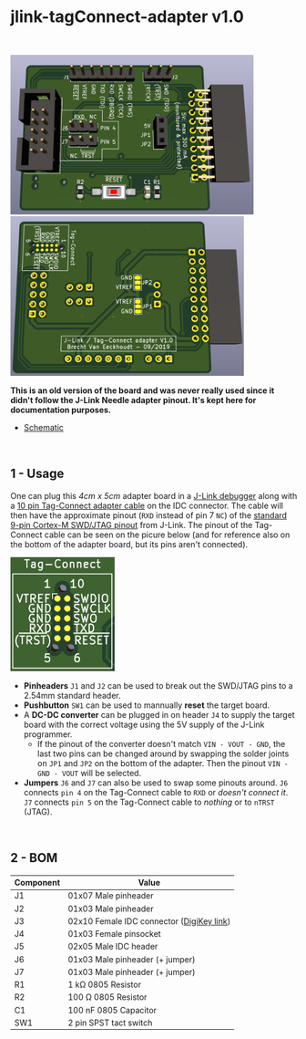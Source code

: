 # jlink-tagConnect-adapter v1.0

<br/>

<img src="documentation/pictures/v1/3D-render-front.png" height="280" alt="Front"> <img src="documentation/pictures/v1/3D-render-back.png" height="280" alt="Back">

**This is an old version of the board and was never really used since it didn't follow the J-Link Needle adapter pinout. It's kept here for documentation purposes.**

- [Schematic](hardware/jlink-tagConnect-adapter/jlink-tagConnect-adapter.pdf)

<br/>

## 1 - Usage

One can plug this *4cm x 5cm* adapter board in a [J-Link debugger](https://www.segger.com/products/debug-probes/j-link/models/j-link-base/) along with a [10 pin Tag-Connect adapter cable](http://www.tag-connect.com/TC2050-IDC) on the IDC connector. The cable will then have the approximate pinout (`RXD` instead of pin 7 `NC`) of the [standard 9-pin Cortex-M SWD/JTAG pinout](https://www.segger.com/products/debug-probes/j-link/accessories/adapters/9-pin-cortex-m-adapter/) from J-Link. The pinout of the Tag-Connect cable can be seen on the picure below (and for reference also on the bottom of the adapter board, but its pins aren't connected).

<img src="documentation/pictures/v1/Tag-Connect-pinout.png" height="200" alt="Tag-Connect pinout">

- **Pinheaders** `J1` and `J2` can be used to break out the SWD/JTAG pins to a 2.54mm standard header.
- **Pushbutton** `SW1` can be used to mannually **reset** the target board.
- A **DC-DC converter** can be plugged in on header `J4` to supply the target board with the correct voltage using the 5V supply of the J-Link programmer.
  - If the pinout of the converter doesn't match `VIN - VOUT - GND`, the last two pins can be changed around by swapping the solder joints on `JP1` and `JP2` on the bottom of the adapter. Then the pinout `VIN - GND - VOUT` will be selected.
- **Jumpers** `J6` and `J7` can also be used to swap some pinouts around. `J6` connects `pin 4` on the Tag-Connect cable to `RXD` or *doesn't connect it*. `J7` connects `pin 5` on the Tag-Connect cable to *nothing* or to `nTRST` (JTAG).

<br/>

## 2 - BOM

| Component | Value                                                                                                                                                   |
| --------- | ------------------------------------------------------------------------------------------------------------------------------------------------------- |
| J1        | 01x07 Male pinheader                                                                                                                                    |
| J2        | 01x03 Male pinheader                                                                                                                                    |
| J3        | 02x10 Female IDC connector ([DigiKey link](https://www.digikey.be/product-detail/en/sullins-connector-solutions/SFH11-PBPC-D10-RA-BK/S9205-ND/1990098)) |
| J4        | 01x03 Female pinsocket                                                                                                                                  |
| J5        | 02x05 Male IDC header                                                                                                                                   |
| J6        | 01x03 Male pinheader (+ jumper)                                                                                                                         |
| J7        | 01x03 Male pinheader (+ jumper)                                                                                                                         |
| R1        | 1 kΩ 0805 Resistor                                                                                                                                      |
| R2        | 100 Ω 0805 Resistor                                                                                                                                     |
| C1        | 100 nF 0805 Capacitor                                                                                                                                   |
| SW1       | 2 pin SPST tact switch                                                                                                                                  |
